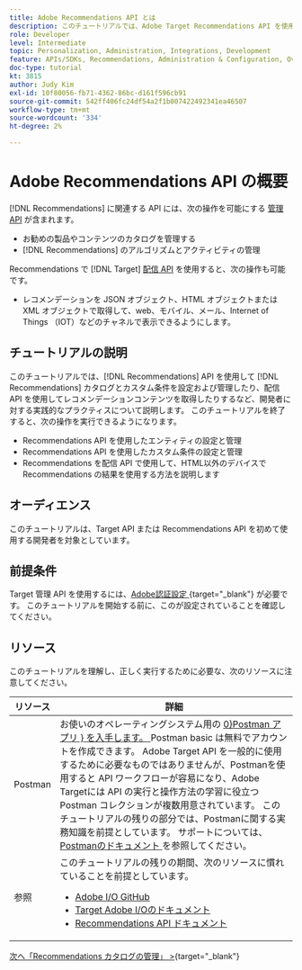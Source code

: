 ```yaml
---
title: Adobe Recommendations API とは
description: このチュートリアルでは、Adobe Target Recommendations API を使用して Recommendations のカタログとカスタム条件を設定および管理し、配信 API を使用して Recommendations コンテンツを取得する実践プラクティスについて開発者に順を追って説明します。
role: Developer
level: Intermediate
topic: Personalization, Administration, Integrations, Development
feature: APIs/SDKs, Recommendations, Administration & Configuration, Overview
doc-type: tutorial
kt: 3815
author: Judy Kim
exl-id: 10f80056-fb71-4362-86bc-d161f596cb91
source-git-commit: 542ff406fc24df54a2f1b007422492341ea46507
workflow-type: tm+mt
source-wordcount: '334'
ht-degree: 2%

---
```


# Adobe Recommendations API の概要

[!DNL Recommendations] に関連する API には、次の操作を可能にする [ 管理 API](https://experienceleague.adobe.com/docs/target/using/apis/api-overview.html?lang=en) が含まれます。

* お勧めの製品やコンテンツのカタログを管理する
* [!DNL Recommendations] のアルゴリズムとアクティビティの管理

Recommendations で [!DNL Target] [ 配信 API](https://experienceleague.adobe.com/docs/target/using/apis/api-overview.html?lang=en) を使用すると、次の操作も可能です。

* レコメンデーションを JSON オブジェクト、HTML オブジェクトまたは XML オブジェクトで取得して、web、モバイル、メール、Internet of Things （IOT）などのチャネルで表示できるようにします。

## チュートリアルの説明

このチュートリアルでは、[!DNL Recommendations] API を使用して [!DNL Recommendations] カタログとカスタム条件を設定および管理したり、配信 API を使用してレコメンデーションコンテンツを取得したりするなど、開発者に対する実践的なプラクティスについて説明します。 このチュートリアルを終了すると、次の操作を実行できるようになります。

* Recommendations API を使用したエンティティの設定と管理
* Recommendations API を使用したカスタム条件の設定と管理
* Recommendations を配信 API で使用して、HTML以外のデバイスで Recommendations の結果を使用する方法を説明します

## オーディエンス

このチュートリアルは、Target API または Recommendations API を初めて使用する開発者を対象としています。

## 前提条件

Target 管理 API を使用するには、[Adobe認証設定 ](https://experienceleague.adobe.com/docs/target-dev/developer/api/configure-authentication.html?lang=ja){target="_blank"} が必要です。 このチュートリアルを開始する前に、このが設定されていることを確認してください。

## リソース

このチュートリアルを理解し、正しく実行するために必要な、次のリソースに注意してください。

| リソース | 詳細 |
| --- | --- |
| Postman | お使いのオペレーティングシステム用の [0&rbrace;Postman アプリ &rbrace; を入手します。 ](https://www.postman.com/downloads/)Postman basic は無料でアカウントを作成できます。 Adobe Target API を一般的に使用するために必要なものではありませんが、Postmanを使用すると API ワークフローが容易になり、Adobe Targetには API の実行と操作方法の学習に役立つPostman コレクションが複数用意されています。 このチュートリアルの残りの部分では、Postmanに関する実務知識を前提としています。 サポートについては、[Postmanのドキュメント ](https://learning.getpostman.com/) を参照してください。 |
| 参照 | このチュートリアルの残りの期間、次のリソースに慣れていることを前提としています。<UL><li>[Adobe I/O GitHub](https://github.com/adobeio)</li><li>[Target Adobe I/Oのドキュメント ](https://developers.adobetarget.com/api/#introduction)</li><li>[Recommendations API ドキュメント ](https://developers.adobetarget.com/api/recommendations/)</li></ul> |

[ 次へ「Recommendations カタログの管理」 >](https://experienceleague.adobe.com/docs/target-dev/developer/api/recommendations-api/manage-catalog.html){target="_blank"}
